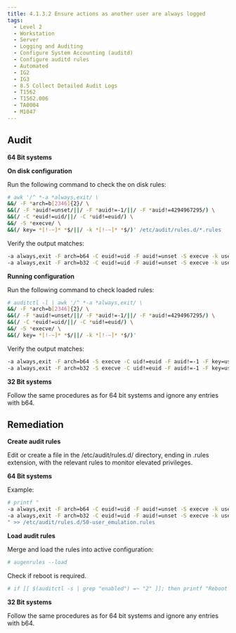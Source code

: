 ```yaml
---
title: 4.1.3.2 Ensure actions as another user are always logged
tags:
  - Level 2
  - Workstation
  - Server
  - Logging and Auditing
  - Configure System Accounting (auditd)
  - Configure auditd rules
  - Automated
  - IG2
  - IG3
  - 8.5 Collect Detailed Audit Logs
  - T1562
  - T1562.006
  - TA0004
  - M1047
---
```

## Audit
**64 Bit systems**

**On disk configuration**

Run the following command to check the on disk rules:
```bash
# awk '/^ *-a *always,exit/ \
&&/ -F *arch=b[2346]{2}/ \
&&(/ -F *auid!=unset/||/ -F *auid!=-1/||/ -F *auid!=4294967295/) \
&&(/ -C *euid!=uid/||/ -C *uid!=euid/) \
&&/ -S *execve/ \
&&(/ key= *[!-~]* *$/||/ -k *[!-~]* *$/)' /etc/audit/rules.d/*.rules
```

Verify the output matches:
```bash
-a always,exit -F arch=b64 -C euid!=uid -F auid!=unset -S execve -k user_emulation
-a always,exit -F arch=b32 -C euid!=uid -F auid!=unset -S execve -k user_emulation
```

**Running configuration**

Run the following command to check loaded rules:
```bash
# auditctl -l | awk '/^ *-a *always,exit/ \
&&/ -F *arch=b[2346]{2}/ \
&&(/ -F *auid!=unset/||/ -F *auid!=-1/||/ -F *auid!=4294967295/) \
&&(/ -C *euid!=uid/||/ -C *uid!=euid/) \
&&/ -S *execve/ \
&&(/ key= *[!-~]* *$/||/ -k *[!-~]* *$/)'
```

Verify the output matches:
```bash
-a always,exit -F arch=b64 -S execve -C uid!=euid -F auid!=-1 -F key=user_emulation
-a always,exit -F arch=b32 -S execve -C uid!=euid -F auid!=-1 -F key=user_emulation
```

**32 Bit systems**

Follow the same procedures as for 64 bit systems and ignore any entries with b64.

## Remediation
**Create audit rules**

Edit or create a file in the /etc/audit/rules.d/ directory, ending in .rules extension, with the relevant rules to monitor elevated privileges.

**64 Bit systems**

Example:
```bash
# printf "
-a always,exit -F arch=b64 -C euid!=uid -F auid!=unset -S execve -k user_emulation
-a always,exit -F arch=b32 -C euid!=uid -F auid!=unset -S execve -k user_emulation
" >> /etc/audit/rules.d/50-user_emulation.rules
```

**Load audit rules**

Merge and load the rules into active configuration:
```bash
# augenrules --load
```

Check if reboot is required.
```bash
# if [[ $(auditctl -s | grep "enabled") =~ "2" ]]; then printf "Reboot required to load rules\n"; fi
```

**32 Bit systems**

Follow the same procedures as for 64 bit systems and ignore any entries with b64.
